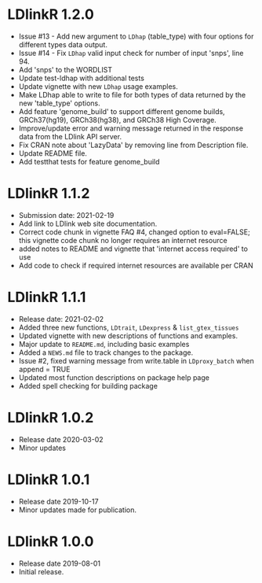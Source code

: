 # LDlinkR 1.2.0
* Issue #13 - Add new argument to `LDhap` (table_type) with four options for different types data output.
* Issue #14 - Fix `LDhap` valid input check for number of input 'snps', line 94.
* Add 'snps' to the WORDLIST
* Update test-ldhap with additional tests
* Update vignette with new `LDhap` usage examples.
* Make LDhap able to write to file for both types of data returned by the new 'table_type' options.
* Add feature 'genome_build' to support different genome builds, GRCh37(hg19), GRCh38(hg38), and GRCh38 High Coverage.
* Improve/update error and warning message returned in the response data from the LDlink API server.
* Fix CRAN note about 'LazyData' by removing line from Description file.
* Update README file.
* Add testthat tests for feature genome_build

# LDlinkR 1.1.2
* Submission date: 2021-02-19
* Add link to LDlink web site documentation.
* Correct code chunk in vignette FAQ #4, changed option to eval=FALSE; this vignette code chunk no longer requires an internet resource
* added notes to README and vignette that 'internet access required' to use
* Add code to check if required internet resources are available per CRAN

# LDlinkR 1.1.1
* Release date: 2021-02-02
* Added three new functions, `LDtrait`, `LDexpress` & `list_gtex_tissues`
* Updated vignette with new descriptions of functions and examples.
* Major update to `README.md`, including basic examples
* Added a `NEWS.md` file to track changes to the package.
* Issue #2, fixed warning message from write.table in `LDproxy_batch` when append = TRUE
* Updated most function descriptions on package help page
* Added spell checking for building package

# LDlinkR 1.0.2
* Release date 2020-03-02
* Minor updates

# LDlinkR 1.0.1
* Release date 2019-10-17
* Minor updates made for publication.

# LDlinkR 1.0.0
* Release date 2019-08-01
* Initial release.
